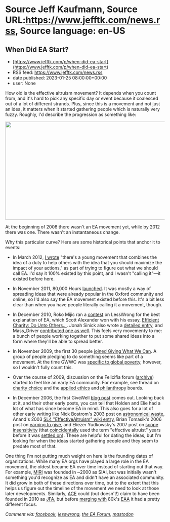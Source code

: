 # Source Jeff Kaufmann, Source URL:https://www.jefftk.com/news.rss, Source language: en-US

## When Did EA Start?
 - [https://www.jefftk.com/p/when-did-ea-start](https://www.jefftk.com/p/when-did-ea-start)
 - RSS feed: https://www.jefftk.com/news.rss
 - date published: 2023-01-25 08:00:00+00:00
 - user: None

<p><span>

How old is the effective altruism movement?  It depends when you count
from, and it's hard to pick any specific day or event because it
coalesced out of a lot of different strands.  Plus, since this is a
movement and not just an idea, it matters when it started gathering
people which is naturally very fuzzy.  Roughly, I'd describe the
progression as something like:

</span>

<p>

<a href="https://www.jefftk.com/how-much-does-ea-exist-big.png"><img class="mobile-fullwidth" height="310" src="https://www.jefftk.com/how-much-does-ea-exist.png" width="550" /><div class="image-vertical-spacer"></div></a>

</p>

<p>

At the beginning of 2008 there wasn't an EA movement yet, while by
2012 there was one. There wasn't an instantaneous change.

</p>

<p>

Why this particular curve?  Here are some historical points that
anchor it to events:

</p>

<p>

</p>

<ul>

<li><p>In March 2012, <a href="https://www.jefftk.com/p/a-name-for-a-movement">I
wrote</a> "there's a young movement that combines the idea of a
duty to help others with the idea that you should maximize the impact
of your actions," as part of trying to figure out what we should call
EA.  I'd say it 100% existed by this point, and I wasn't "calling
it"&#8212;it existed before here.

</p></li>
<li><p>In November 2011, 80,000 Hours <a href="https://web.archive.org/web/20170318035201/http://rjshade.com/2011/11/22/80000-Hours/">launched</a>.
It was mostly a way of spreading ideas that were already popular in
the Oxford community and online, so I'd also say the EA movement
existed before this.  It's a bit less clear than when you have people
literally calling it a movement, though.

</p></li>
<li><p>In December 2010, Roko Mijic ran a <a href="https://www.lesswrong.com/posts/4amcyxad5bnBR9Afm/usd100-for-the-best-article-on-efficient-charity-deadline">contest</a>
on LessWrong for the best explanation of EA, which Scott Alexander won
with his essay, <a href="https://www.lesswrong.com/posts/pC47ZTsPNAkjavkXs/efficient-charity-do-unto-others">Efficient
Charity: Do Unto Others...</a>.  Jonah Sinick also wrote a <a href="https://www.lesswrong.com/posts/FCxHgPsDScx4C3H8n/efficient-charity">detailed
entry</a>, and Mass_Driver <a href="https://www.lesswrong.com/posts/4amcyxad5bnBR9Afm/usd100-for-the-best-article-on-efficient-charity-deadline?commentId=4XCgcmFrsRzNoD3KC">contributed
one as well</a>.  This feels very movementy to me: a bunch of people
working together to put some shared ideas into a form where they'll be
able to spread better.

</p></li>
<li><p>In November 2009, the first 30 people <a href="https://www.givingwhatwecan.org/about-us/members">joined Giving
What We Can</a>.  A group of people pledging to do something seems
like part of a movement.  At the time GWWC was <a href="https://www.jefftk.com/p/gwwc-pledge-history">specific to global poverty</a>, however,
so I wouldn't fully count this.

</p></li>
<li><p>Over the course of 2009, discussion on the Felicifia forum (<a href="https://felicifia.github.io/forum/index.html">archive</a>)
started to feel like an early EA community.  For example, see thread
on <a href="https://felicifia.github.io/thread/79.html">charity
choice</a> and the <a href="https://felicifia.github.io/forum/23.html">applied ethics</a>
and <a href="https://felicifia.github.io/forum/25.html">philanthropy</a>
boards.

</p></li>
<li><p>In December 2006, the first GiveWell <a href="https://blog.givewell.org/2006/12/23/nice-to-meet-you/">blog
post</a> comes out.  Looking back at it, and their other early posts,
you can tell that Holden and Elie had a lot of what has since become
EA in mind.  This also goes for a lot of other early writing like Nick
Bostrom's 2003 post on <a href="https://nickbostrom.com/astronomical/waste">astronomical
waste</a>, Anand's 2003 <a href="https://archive.is/4d9oC">SL4
"EffectiveAltruism" wiki entry</a>, Brian Tomasik's 2006 post on <a href="https://web.archive.org/web/20080517114312/http://www.utilitarian-essays.com/make-money.html">earning
to give</a>, and Eliezer Yudkowsky's 2007 post on <a href="https://www.lesswrong.com/posts/2ftJ38y9SRBCBsCzy/scope-insensitivity">scope
insensitivity</a> (that <a href="https://forum.effectivealtruism.org/posts/9a7xMXoSiQs3EYPA2/the-history-of-the-term-effective-altruism?commentId=QhLrHR6B33qHsadhi">coincidentally</a>
used the term "effective altruist" years before it was <a href="https://forum.effectivealtruism.org/posts/9a7xMXoSiQs3EYPA2/the-history-of-the-term-effective-altruism">settled
on</a>).  These are helpful for dating the ideas, but I'm looking for
when the ideas started gathering people and they seem to predate most
of that.

</p></li>
</ul>



<p>

One thing I'm not putting much weight on here is the founding dates of
organizations.  While many EA orgs have played a large role in the EA
movement, the oldest became EA over time instead of starting out that
way.  For example, <a href="https://en.wikipedia.org/wiki/Machine_Intelligence_Research_Institute">MIRI</a>
was founded in ~2000 as SIAI, but was initially wasn't something you'd
recognize as EA and didn't have an associated community.  It did grow
in both of these directions over time, but to the extent that this
helps us figure out the timeline of the movement we need to look at
those later developments.  Similarly, <a href="https://en.wikipedia.org/wiki/Animal_Charity_Evaluators">ACE</a>
could (but doesn't!) claim to have been founded in 2010 as <a href="https://web.archive.org/web/20100917130751/http://www.justiceforanimals.net/">JFA</a>,
but before <a href="https://animalcharityevaluators.org/about/background/our-history/">merging
with</a> 80k's <a href="https://80000hours.org/2012/08/project-launch-effective-animal-activism/">EAA</a>
it had a pretty different focus.

  </p>

<p><i>Comment via: <a href="https://www.facebook.com/jefftk/posts/pfbid033Fhix3vp6vJHdHqmkaabEche6cdBjRYCk4LitvVxgzR8eWNVCw4MCDwiFicCG1MAl">facebook</a>, <a href="https://lesswrong.com/posts/uEBBFbgPNAB2zr9sm">lesswrong</a>, <a href="https://forum.effectivealtruism.org/posts/uitxF9dczuqpkwszJ">the EA Forum</a>, <a href="https://mastodon.mit.edu/@jefftk/109750292032575028">mastodon</a></i></p>
